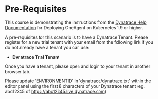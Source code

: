 # Pre-Requisites

This course is demonstrating the instructions from the [Dynatrace Help Documentation](https://www.dynatrace.com/support/help/technology-support/cloud-platforms/kubernetes/installation-and-operation/full-stack/deploy-oneagent-on-kubernetes/#expand-1368custom-resource-snippet) for Deploying OneAgent on Kubernetes 1.9 or higher.

A pre-requisites for this scenario is to have a Dynatrace Tenant.  Please register for a new trial tenant with your email from the following link if you do not already have a tenant you can use:

- [**Dynatrace Trial Tenant**](https://dynatrace.com/trial) 

Once you have a tenant, please open and login to your tenant in another browser tab.

Please update 'ENVIRONMENTID' in 'dynatrace/dynatrace.txt' within the editor panel using the first 8 characters of your Dynatrace tenant (eg. abc12345 of https://abc12345.live.dynatrace.com)


